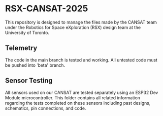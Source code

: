 # RSX-CANSAT-2025
This repository is designed to manage the files made by the CANSAT team under the Robotics for Space eXploration (RSX) design team at the University of Toronto.

## Telemetry
The code in the main branch is tested and working. All untested code must be pushed into 'beta' branch.

## Sensor Testing
All sensors used on our CANSAT are tested separately using an ESP32 Dev Module microcontroller. This folder contains all related information regarding the tests completed on these sensors including past designs, schematics, pin connections, and code.
